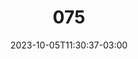 ---
title: "075"
date: 2023-10-05T11:30:37-03:00
draft: false
autorias: ["Wandeson Ricardo (WSRicardo)"]
plataformas: ["Python"]
descricao: "Desenhando fractal do conjunto mandelbrot para reticulado [0, 0.5]x[0, 0.5], onde pra cada i interações de 1 até 100 são computados pontos (x,y) para os quais x²+y² < 2² pintados de preto. Imagens criada com módulo próprio PYIMM."
autorias_url: ["https://github.com/wsricardo"]
url: "/formas/075"
---